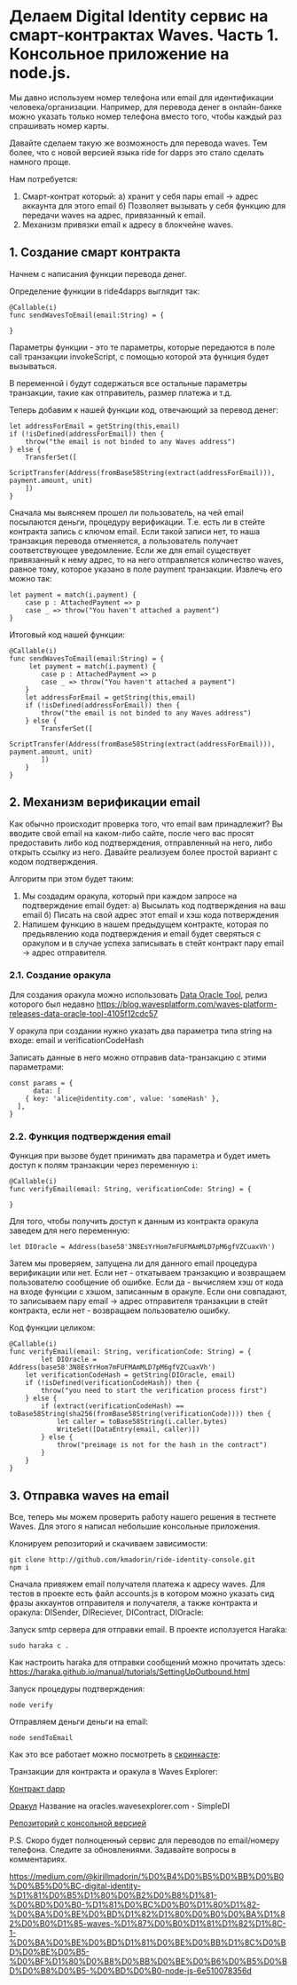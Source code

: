 # Делаем Digital Identity сервис на смарт-контрактах Waves. Часть 1. Консольное приложение на node.js.

Мы давно используем номер телефона или email для идентификации человека/организации. Например, для перевода денег в онлайн-банке можно указать только номер телефона вместо того, чтобы каждый раз спрашивать номер карты.

Давайте сделаем такую же возможность для перевода waves. Тем более, что с новой версией языка ride for dapps это стало сделать намного проще.

Нам потребуется:
1. Смарт-контрат который:
  а) хранит у себя пары email -> адрес аккаунта для этого email
  б) Позволяет вызывать у себя функцию для передачи waves на адрес, привязанный к email.
2. Механизм привязки email к адресу в блокчейне waves.

## 1. Создание смарт контракта 
Начнем с написания функции перевода денег.

Определение функции в ride4dapps выглядит так:

```
@Callable(i)
func sendWavesToEmail(email:String) = {

}
```

Параметры функции - это те параметры, которые передаются в поле call транзакции invokeScript, с помощью которой эта функция будет вызываться.

В переменной i будут содержаться все остальные параметры транзакции, такие как отправитель, размер платежа и т.д.

Теперь добавим к нашей функции код, отвечающий за перевод денег:

```
let addressForEmail = getString(this,email)
if (!isDefined(addressForEmail)) then {
    throw("the email is not binded to any Waves address")
} else {
    TransferSet([
        ScriptTransfer(Address(fromBase58String(extract(addressForEmail))), payment.amount, unit)
    ])
}
```

Сначала мы выясняем прошел ли пользователь, на чей email посылаются деньги, процедуру верификации. Т.е. есть ли в стейте контракта запись с ключом email. Если такой записи нет, то наша транзакция перевода отменяется, а пользователь получает соответствующее уведомление. Если же для email существует привязанный к нему адрес, то на него отправляется количество waves, равное тому, которое указано в поле payment транзакции. Извлечь его можно так:

```
let payment = match(i.payment) {
    case p : AttachedPayment => p
    case _ => throw("You haven't attached a payment")
}
```

Итоговый код нашей функции:

```
@Callable(i)
func sendWavesToEmail(email:String) = {
     let payment = match(i.payment) {
        case p : AttachedPayment => p
        case _ => throw("You haven't attached a payment")
    }
    let addressForEmail = getString(this,email)
    if (!isDefined(addressForEmail)) then {
        throw("the email is not binded to any Waves address")
    } else {
        TransferSet([
            ScriptTransfer(Address(fromBase58String(extract(addressForEmail))), payment.amount, unit)
        ])
    }
}
```

## 2. Механизм верификации email
Как обычно происходит проверка того, что email вам принадлежит? Вы вводите свой email на каком-либо сайте, после чего вас просят предоставить либо код подтверждения, отправленный на него, либо открыть ссылку из него. Давайте реализуем более простой вариант с кодом подтверждения. 

Алгоритм при этом будет таким:
1. Мы создадим оракула, который при каждом запросе на подтверждение email будет:
	а) Высылать код подтверждения на ваш email
  б) Писать на свой адрес этот email и хэш кода потверждения
2. Напишем функцию в нашем предыдущем контракте, которая по предьявлению кода подтверждения и email будет сверяться с оракулом и в случае успеха записывать в стейт контракт пару email -> адрес отправителя.

### 2.1. Создание оракула

Для создания оракула можно использовать [Data Oracle Tool](https://oracles.wavesexplorer.com/), релиз которого был недавно https://blog.wavesplatform.com/waves-platform-releases-data-oracle-tool-4105f12cdc57

У оракула при создании нужно указать два параметра типа string на входе: email
и verificationCodeHash

Записать данные в него можно отправив data-транзакцию с этими параметрами:

```
const params = {
	  data: [
    { key: 'alice@identity.com', value: 'someHash' },
  ],
}
```
	

### 2.2. Функция подтверждения email

Функция при вызове будет принимать два параметра и будет иметь доступ к полям транзакции через переменную `i`:

```
@Callable(i)
func verifyEmail(email: String, verificationCode: String) = {

}
```

Для того, чтобы получить доступ к данным из контракта оракула заведем для него переменную:

```
let DIOracle = Address(base58'3N8EsYrHom7mFUFMAmMLD7pM6gfVZCuaxVh')
```
Затем мы проверяем, запущена ли для данного email процедура верификации или нет.
Если нет - откатываем транзакцию и возвращаем пользователю сообщение об ошибке.
Если да - вычисляем хэш от кода на входе функции с хэшом, записанным в оракуле. Если они совпадают, то записываем пару email -> адрес отправителя транзакции в стейт контракта, если нет - возвращаем пользователю ошибку.

Код функции целиком:

```
@Callable(i)
func verifyEmail(email: String, verificationCode: String) = {
		let DIOracle = Address(base58'3N8EsYrHom7mFUFMAmMLD7pM6gfVZCuaxVh')
    let verificationCodeHash = getString(DIOracle, email)
    if (!isDefined(verificationCodeHash)) then {
        throw("you need to start the verification process first")
    } else {
        if (extract(verificationCodeHash) == toBase58String(sha256(fromBase58String(verificationCode)))) then {
            let caller = toBase58String(i.caller.bytes)
            WriteSet([DataEntry(email, caller)])
        } else {
            throw("preimage is not for the hash in the contract")
        }
    }
}
```

## 3. Отправка waves на email

Все, теперь мы можем проверить работу нашего решения в тестнете Waves.
Для этого я написал небольшие консольные приложения. 

Клонируем репозиторий и скачиваем зависимости:

```
git clone http://github.com/kmadorin/ride-identity-console.git
npm i
```

Сначала привяжем email получателя платежа к адресу waves. Для тестов в проекте есть файл accounts.js в котором можно указать сид фразы аккаунтов отправителя и получателя, а также контракта и оракула: DISender, DIReciever, DIContract, DIOracle:

Запуск smtp сервера для отправки email. В проекте исползуется Haraka:

```
sudo haraka c .
```
Как настроить haraka для отправки сообщений можно прочитать здесь:
https://haraka.github.io/manual/tutorials/SettingUpOutbound.html

Запуск процедуры подтверждения:

```
node verify 
```

Отправляем деньги деньги на email:

``` 
node sendToEmail
```

Как это все работает можно посмотреть в [скринкасте](https://asciinema.org/a/baAaQt47TUjTBLnOfoUxIHsD0):


Транзакции для контракта и оракула в Waves Explorer:

[Контракт dapp](https://wavesexplorer.com/testnet/address/3N9osT1pAzi73RHHH29rnt4PuAUBZp79QYt)

[Оракул](https://wavesexplorer.com/testnet/address/3N8EsYrHom7mFUFMAmMLD7pM6gfVZCuaxVh)
Название на oracles.wavesexplorer.com - SimpleDI

[Репозиторий с консольной версией](http://github.com/kmadorin/ride-identity-console)


P.S.
Скоро будет полноценный сервис для переводов по email/номеру телефона.
Следите за обновлениями. Задавайте вопросы в комментариях.

https://medium.com/@kirillmadorin/%D0%B4%D0%B5%D0%BB%D0%B0%D0%B5%D0%BC-digital-identity-%D1%81%D0%B5%D1%80%D0%B2%D0%B8%D1%81-%D0%BD%D0%B0-%D1%81%D0%BC%D0%B0%D1%80%D1%82-%D0%BA%D0%BE%D0%BD%D1%82%D1%80%D0%B0%D0%BA%D1%82%D0%B0%D1%85-waves-%D1%87%D0%B0%D1%81%D1%82%D1%8C-1-%D0%BA%D0%BE%D0%BD%D1%81%D0%BE%D0%BB%D1%8C%D0%BD%D0%BE%D0%B5-%D0%BF%D1%80%D0%B8%D0%BB%D0%BE%D0%B6%D0%B5%D0%BD%D0%B8%D0%B5-%D0%BD%D0%B0-node-js-6e510078356d
